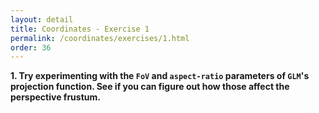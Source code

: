 ```yaml
---
layout: detail
title: Coordinates - Exercise 1
permalink: /coordinates/exercises/1.html
order: 36
---
```


**1. Try experimenting with the ```FoV``` and ```aspect-ratio``` parameters of ```GLM```'s projection function. See if you can figure out how those affect the perspective frustum.**